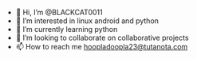 - 👋 Hi, I’m @BLACKCAT0011
- 👀 I’m interested in linux android and python
- 🌱 I’m currently learning python
- 💞️ I’m looking to collaborate on collaborative projects
- 📫 How to reach me hoopladoopla23@tutanota.com 

<!---
BLACKCAT0011/BLACKCAT0011 is a ✨ special ✨ repository because its `README.md` (this file) appears on your GitHub profile.
You can click the Preview link to take a look at your changes.
--->
